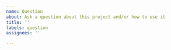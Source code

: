 ```yaml
---
name: Question
about: Ask a question about this project and/or how to use it
title: ''
labels: question
assignees: ''

---
```


<!--

**Before asking your question!**

- Please read the [documentation](https://discord-giveaways.js.org/), it contains a lot of information.
- Check the [answered questions](https://github.com/Androz2091/discord-giveaways/issues?q=is%3Aissue+is%3Aclosed+label%3Aquestion), your question may have already been asked.

-->
